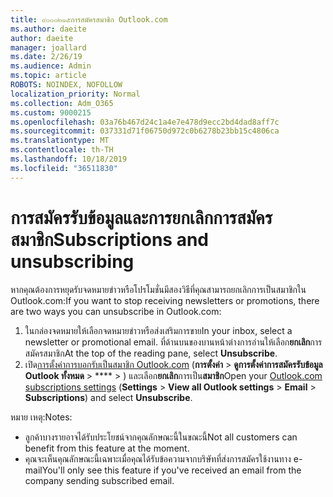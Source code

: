 ```yaml
---
title: ๙๐๐๐๒๑๕การสมัครสมาชิก Outlook.com
ms.author: daeite
author: daeite
manager: joallard
ms.date: 2/26/19
ms.audience: Admin
ms.topic: article
ROBOTS: NOINDEX, NOFOLLOW
localization_priority: Normal
ms.collection: Adm_O365
ms.custom: 9000215
ms.openlocfilehash: 03a76b467d24c1a4e7e478d9ecc2bd4dad8aff7c
ms.sourcegitcommit: 037331d71f06750d972c0b6278b23bb15c4806ca
ms.translationtype: MT
ms.contentlocale: th-TH
ms.lasthandoff: 10/18/2019
ms.locfileid: "36511830"
---
```

# <a name="subscriptions-and-unsubscribing"></a><span data-ttu-id="b452c-102">การสมัครรับข้อมูลและการยกเลิกการสมัครสมาชิก</span><span class="sxs-lookup"><span data-stu-id="b452c-102">Subscriptions and unsubscribing</span></span>

<span data-ttu-id="b452c-103">หากคุณต้องการหยุดรับจดหมายข่าวหรือโปรโมชั่นมีสองวิธีที่คุณสามารถยกเลิกการเป็นสมาชิกใน Outlook.com:</span><span class="sxs-lookup"><span data-stu-id="b452c-103">If you want to stop receiving newsletters or promotions, there are two ways you can unsubscribe in Outlook.com:</span></span>

1. <span data-ttu-id="b452c-104">ในกล่องจดหมายให้เลือกจดหมายข่าวหรือส่งเสริมการขาย</span><span class="sxs-lookup"><span data-stu-id="b452c-104">In your inbox, select a newsletter or promotional email.</span></span> <span data-ttu-id="b452c-105">ที่ด้านบนของบานหน้าต่างการอ่านให้เลือก**ยกเลิก**การสมัครสมาชิก</span><span class="sxs-lookup"><span data-stu-id="b452c-105">At the top of the reading pane, select **Unsubscribe**.</span></span>
2. <span data-ttu-id="b452c-106">เปิด[การตั้งค่าการบอกรับเป็นสมาชิก Outlook.com](https://outlook.live.com/mail/options/mail/brandsSubscriptions) (**การตั้งค่า** > **ดูการตั้งค่าการสมัครรับข้อมูล Outlook ทั้งหมด** > \*\*\*\* > ) และเลือก**ยกเลิก**การเป็น**สมาชิก**</span><span class="sxs-lookup"><span data-stu-id="b452c-106">Open your [Outlook.com subscriptions settings](https://outlook.live.com/mail/options/mail/brandsSubscriptions) (**Settings** > **View all Outlook settings** > **Email** > **Subscriptions**) and select **Unsubscribe**.</span></span>

<span data-ttu-id="b452c-107">หมาย เหตุ:</span><span class="sxs-lookup"><span data-stu-id="b452c-107">Notes:</span></span>

- <span data-ttu-id="b452c-108">ลูกค้าบางรายอาจได้รับประโยชน์จากคุณลักษณะนี้ในขณะนี้</span><span class="sxs-lookup"><span data-stu-id="b452c-108">Not all customers can benefit from this feature at the moment.</span></span>
- <span data-ttu-id="b452c-109">คุณจะเห็นคุณลักษณะนี้เฉพาะเมื่อคุณได้รับข้อความจากบริษัทที่ส่งการสมัครใช้งานทาง e-mail</span><span class="sxs-lookup"><span data-stu-id="b452c-109">You'll only see this feature if you've received an email from the company sending subscribed email.</span></span>